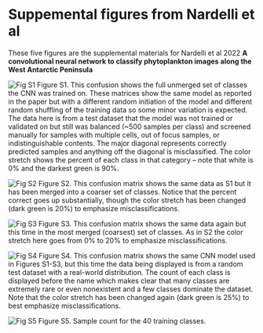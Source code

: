 # Suppemental figures from Nardelli et al

These five figures are the supplemental materials for Nardelli et al 2022 <b>A convolutional neural network to classify phytoplankton images along the West Antarctic Peninsula</b>
 
![Fig S1](https://user-images.githubusercontent.com/2497349/190219008-3839d3a4-4a74-46a0-baeb-25ae732fe47a.png)
Figure S1. This confusion shows the full unmerged set of classes the CNN was trained on. These matrices show the same model as reported in the paper but with a different random initiation of the model and different random shuffling of the training data so some minor variation is expected. The data here is from a test dataset that the model was not trained or validated on but still was balanced (~500 samples per class) and screened manually for samples with multiple cells, out of focus samples, or indistinguishable contents. The major diagonal represents correctly predicted samples and anything off the diagonal is misclassified. The color stretch shows the percent of each class in that category – note that white is 0% and the darkest green is 90%.

![Fig S2](https://user-images.githubusercontent.com/2497349/190219035-6ca433c3-411c-4ffe-b062-99e92417c559.png)
Figure S2. This confusion matrix shows the same data as S1 but it has been merged into a coarser set of classes. Notice that the percent correct goes up substantially, though the color stretch has been changed (dark green is 20%) to emphasize misclassifications.

![Fig S3](https://user-images.githubusercontent.com/2497349/190219051-0715ce37-e75d-44b5-a4d1-27d564812df5.png)
Figure S3. This confusion matrix shows the same data again but this time in the most merged (coarsest) set of classes. As in S2 the color stretch here goes from 0% to 20% to emphasize misclassifications. 

![Fig S4](https://user-images.githubusercontent.com/2497349/190219092-c535add8-9740-4a14-8dd4-2984e9958927.png)
Figure S4. This confusion matrix shows the same CNN model used in Figures S1-S3, but this time the data being displayed is from a random test dataset with a real-world distribution. The count of each class is displayed before the name which makes clear that many classes are extremely rare or even nonexistent and a few classes dominate the dataset. Note that the color stretch has been changed again (dark green is 25%) to best emphasize misclassifications.

![Fig S5](https://user-images.githubusercontent.com/2497349/190219123-7d1cf5b5-d20d-416d-9705-b92d3ef6a10a.png)
Figure S5. Sample count for the 40 training classes.  
